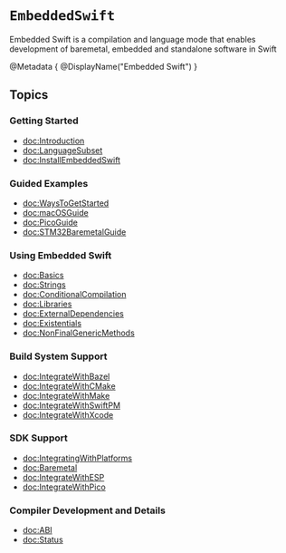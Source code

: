 # ``EmbeddedSwift``

Embedded Swift is a compilation and language mode that enables development of baremetal, embedded and standalone software in Swift

@Metadata {
  @DisplayName("Embedded Swift")
}

## Topics

### Getting Started

- <doc:Introduction>
- <doc:LanguageSubset>
- <doc:InstallEmbeddedSwift>

### Guided Examples

- <doc:WaysToGetStarted>
- <doc:macOSGuide>
- <doc:PicoGuide>
- <doc:STM32BaremetalGuide>

### Using Embedded Swift

- <doc:Basics>
- <doc:Strings>
- <doc:ConditionalCompilation>
- <doc:Libraries>
- <doc:ExternalDependencies>
- <doc:Existentials>
- <doc:NonFinalGenericMethods>

### Build System Support

- <doc:IntegrateWithBazel>
- <doc:IntegrateWithCMake>
- <doc:IntegrateWithMake>
- <doc:IntegrateWithSwiftPM>
- <doc:IntegrateWithXcode>

### SDK Support

- <doc:IntegratingWithPlatforms>
- <doc:Baremetal>
- <doc:IntegrateWithESP>
- <doc:IntegrateWithPico>

### Compiler Development and Details

- <doc:ABI>
- <doc:Status>
